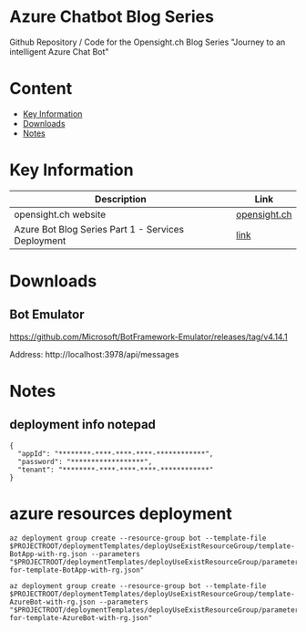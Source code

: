 # Azure Chatbot Blog Series

Github Repository / Code for the Opensight.ch Blog Series "Journey to an intelligent Azure Chat Bot"

# Content

* [Key Information](#key-information)
* [Downloads](#downloads)
* [Notes](#notes)
  
# Key Information
|Description   |Link       |
|--------------|-----------|
|opensight.ch website | [opensight.ch](opensight.ch) |
| Azure Bot Blog Series Part 1 - Services Deployment | [link](https://blog.opensight.ch/azure-chat-bot/) |


# Downloads
## Bot Emulator

https://github.com/Microsoft/BotFramework-Emulator/releases/tag/v4.14.1

Address: http://localhost:3978/api/messages

# Notes

## deployment info notepad
```
{
  "appId": "********-****-****-****-************",
  "password": "******************",
  "tenant": "********-****-****-****-************"
}
```

# azure resources deployment
```
az deployment group create --resource-group bot --template-file $PROJECTROOT/deploymentTemplates/deployUseExistResourceGroup/template-BotApp-with-rg.json --parameters "$PROJECTROOT/deploymentTemplates/deployUseExistResourceGroup/parameters-for-template-BotApp-with-rg.json"

az deployment group create --resource-group bot --template-file $PROJECTROOT/deploymentTemplates/deployUseExistResourceGroup/template-AzureBot-with-rg.json --parameters "$PROJECTROOT/deploymentTemplates/deployUseExistResourceGroup/parameters-for-template-AzureBot-with-rg.json"
```
